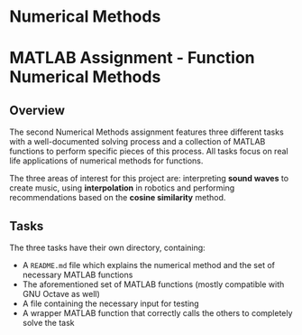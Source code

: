 # Numerical Methods
# MATLAB Assignment - Function Numerical Methods

## Overview

The second Numerical Methods assignment features three different tasks with a well-documented solving process and a collection of MATLAB functions to perform specific pieces of this process. All tasks focus on real life applications of numerical methods for functions.

The three areas of interest for this project are: interpreting **sound waves** to create music, using **interpolation** in robotics and 
performing recommendations based on the **cosine similarity** method.

## Tasks

The three tasks have their own directory, containing:

- A `README.md` file which explains the numerical method and the set of necessary MATLAB functions
- The aforementioned set of MATLAB functions (mostly compatible with GNU Octave as well)
- A file containing the necessary input for testing
- A wrapper MATLAB function that correctly calls the others to completely solve the task
